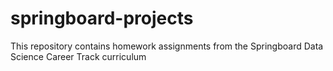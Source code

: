 # springboard-projects
This repository contains homework assignments from the Springboard Data Science Career Track curriculum
